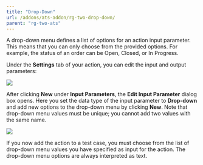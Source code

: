 ```yaml
---
title: "Drop-Down"
url: /addons/ats-addon/rg-two-drop-down/
parent: "rg-two-ats"
---
```


A drop-down menu defines a list of options for an action input parameter. This means that you can only choose from the provided options. For example, the status of an order can be Open, Closed, or In Progress.

Under the **Settings** tab of your action, you can edit the input and output parameters:

![](attachments/rg-two-drop-down/action_add_dropdown.png)

After clicking **New** under **Input Parameters**, the **Edit Input Parameter** dialog box opens. Here you set the data type of the input parameter to **Drop-down** and add new options to the drop-down menu by clicking **New**. Note that drop-down menu values must be unique; you cannot add two values with the same name.

![](attachments/rg-two-drop-down/action_add_dropdown_edit.png)

If you now add the action to a test case, you must choose from the list of drop-down menu values you have specified as input for the action. The drop-down menu options are always interpreted as text.
